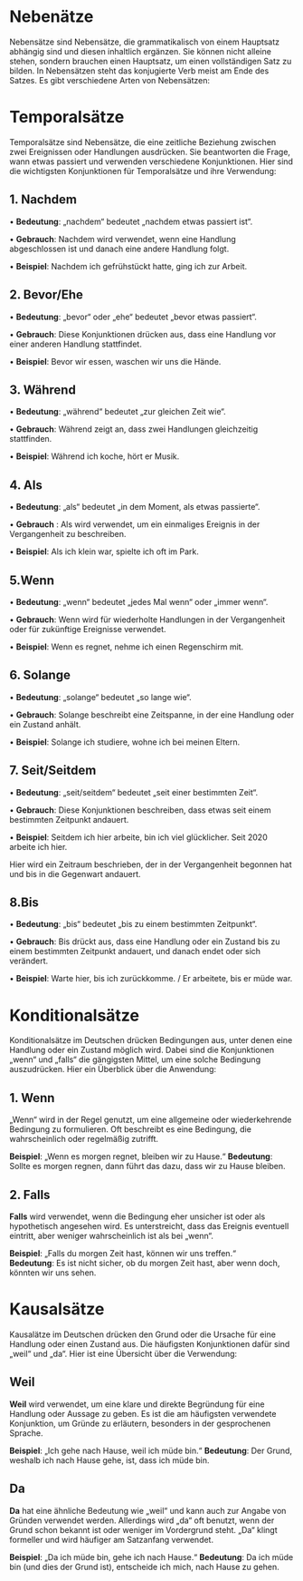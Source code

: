# Nebenätze

Nebensätze sind Nebensätze, die grammatikalisch von einem Hauptsatz abhängig sind und diesen inhaltlich ergänzen. Sie können nicht alleine stehen, sondern brauchen einen Hauptsatz, um einen vollständigen Satz zu bilden. In Nebensätzen steht das konjugierte Verb meist am Ende des Satzes. Es gibt verschiedene Arten von Nebensätzen: 

# Temporalsätze 
Temporalsätze sind Nebensätze, die eine zeitliche Beziehung zwischen zwei Ereignissen oder Handlungen ausdrücken. Sie beantworten die Frage, wann etwas passiert und verwenden verschiedene Konjunktionen. Hier sind die wichtigsten Konjunktionen für Temporalsätze und ihre Verwendung:

## 1. Nachdem

•	**Bedeutung**: „nachdem“ bedeutet „nachdem etwas passiert ist“.
	
•	**Gebrauch**: Nachdem wird verwendet, wenn eine Handlung abgeschlossen ist und danach eine andere Handlung folgt.
	
•	**Beispiel**: Nachdem ich gefrühstückt hatte, ging ich zur Arbeit.
    
## 2. Bevor/Ehe

•	**Bedeutung**: „bevor“ oder „ehe“ bedeutet „bevor etwas passiert“.
	
•	**Gebrauch**: Diese Konjunktionen drücken aus, dass eine Handlung vor einer anderen Handlung stattfindet.
	
•	**Beispiel**: 	Bevor wir essen, waschen wir uns die Hände.

## 3. Während

•	**Bedeutung**: „während“ bedeutet „zur gleichen Zeit wie“.

•	**Gebrauch**: Während zeigt an, dass zwei Handlungen gleichzeitig stattfinden.

•	**Beispiel**: Während ich koche, hört er Musik.

## 4.  Als

• **Bedeutung**: „als“ bedeutet „in dem Moment, als etwas passierte“.

•	**Gebrauch** : Als wird verwendet, um ein einmaliges Ereignis in der Vergangenheit zu beschreiben.

•	**Beispiel**: Als ich klein war, spielte ich oft im Park.

## 5.Wenn

•	**Bedeutung**: „wenn“ bedeutet „jedes Mal wenn“ oder „immer wenn“.

•	**Gebrauch**: Wenn wird für wiederholte Handlungen in der Vergangenheit oder für zukünftige Ereignisse verwendet.

•	**Beispiel**: 	Wenn es regnet, nehme ich einen Regenschirm mit.

## 6. Solange

• **Bedeutung**: „solange“ bedeutet „so lange wie“.

•	**Gebrauch**: Solange beschreibt eine Zeitspanne, in der eine Handlung oder ein Zustand anhält.

•	**Beispiel**: Solange ich studiere, wohne ich bei meinen Eltern.

## 7. Seit/Seitdem

•	**Bedeutung**: „seit/seitdem“ bedeutet „seit einer bestimmten Zeit“.

•	**Gebrauch**: Diese Konjunktionen beschreiben, dass etwas seit einem bestimmten Zeitpunkt andauert.

•	**Beispiel**: Seitdem ich hier arbeite, bin ich viel glücklicher.
Seit 2020 arbeite ich hier.

Hier wird ein Zeitraum beschrieben, der in der Vergangenheit begonnen hat und bis in die Gegenwart andauert.

## 8.Bis

•	**Bedeutung**: „bis“ bedeutet „bis zu einem bestimmten Zeitpunkt“.
	
•	**Gebrauch**: Bis drückt aus, dass eine Handlung oder ein Zustand bis zu einem bestimmten Zeitpunkt andauert, und danach endet oder sich verändert.
	
•	**Beispiel**: Warte hier, bis ich zurückkomme. / Er arbeitete, bis er müde war.

# Konditionalsätze

Konditionalsätze im Deutschen drücken Bedingungen aus, unter denen eine Handlung oder ein Zustand möglich wird. Dabei sind die Konjunktionen „wenn“ und „falls“ die gängigsten Mittel, um eine solche Bedingung auszudrücken. Hier ein Überblick über die Anwendung:

## 1. Wenn
„Wenn“ wird in der Regel genutzt, um eine allgemeine oder wiederkehrende Bedingung zu formulieren. Oft beschreibt es eine Bedingung, die wahrscheinlich oder regelmäßig zutrifft.

**Beispiel**: „Wenn es morgen regnet, bleiben wir zu Hause.“
**Bedeutung**: Sollte es morgen regnen, dann führt das dazu, dass wir zu Hause bleiben.
	
## 2. Falls

 **Falls** wird verwendet, wenn die Bedingung eher unsicher ist oder als hypothetisch angesehen wird. Es unterstreicht, dass das Ereignis eventuell eintritt, aber weniger wahrscheinlich ist als bei „wenn“.
		
**Beispiel**: „Falls du morgen Zeit hast, können wir uns treffen.“	
**Bedeutung**: Es ist nicht sicher, ob du morgen Zeit hast, aber wenn doch, könnten wir uns sehen.

# Kausalsätze

Kausalätze im Deutschen drücken den Grund oder die Ursache für eine Handlung oder einen Zustand aus. Die häufigsten Konjunktionen dafür sind „weil“ und „da“. Hier ist eine Übersicht über die Verwendung:

## Weil

 **Weil** wird verwendet, um eine klare und direkte Begründung für eine Handlung oder Aussage zu geben. Es ist die am häufigsten verwendete Konjunktion, um Gründe zu erläutern, besonders in der gesprochenen Sprache.
	
**Beispiel**: „Ich gehe nach Hause, weil ich müde bin.“
**Bedeutung**: Der Grund, weshalb ich nach Hause gehe, ist, dass ich müde bin.

## Da

**Da** hat eine ähnliche Bedeutung wie „weil“ und kann auch zur Angabe von Gründen verwendet werden. Allerdings wird „da“ oft benutzt, wenn der Grund schon bekannt ist oder weniger im Vordergrund steht. „Da“ klingt formeller und wird häufiger am Satzanfang verwendet.

**Beispiel**: „Da ich müde bin, gehe ich nach Hause.“
**Bedeutung**: Da ich müde bin (und dies der Grund ist), entscheide ich mich, nach Hause zu gehen.

